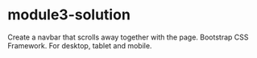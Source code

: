 # module3-solution

Create a navbar that scrolls away together with the page.
Bootstrap CSS Framework.
For desktop, tablet and mobile.
